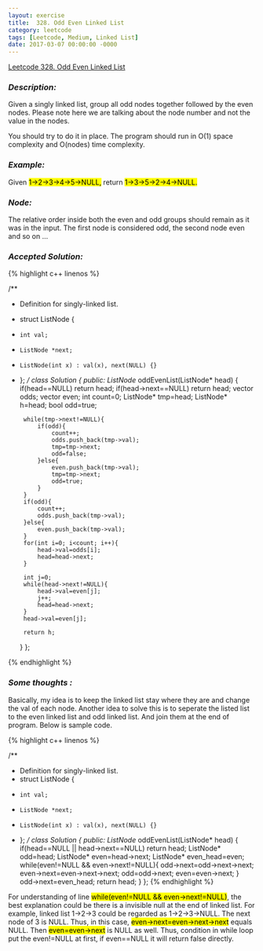 ```yaml
---
layout: exercise
title:  328. Odd Even Linked List
category: leetcode
tags: [Leetcode, Medium, Linked List]
date: 2017-03-07 00:00:00 -0000
---
```


[Leetcode 328. Odd Even Linked List](https://leetcode.com/problems/odd-even-linked-list/)

### *Description:*

Given a singly linked list, group all odd nodes together followed by the even nodes. Please note here we are talking about the node number and not the value in the nodes.

You should try to do it in place. The program should run in O(1) space complexity and O(nodes) time complexity.


### *Example:*

Given <mark>1->2->3->4->5->NULL,</mark>
return <mark>1->3->5->2->4->NULL. </mark>

### *Node:*
The relative order inside both the even and odd groups should remain as it was in the input.
The first node is considered odd, the second node even and so on ... 

### *Accepted Solution:*

{% highlight c++ linenos %}

/**
 * Definition for singly-linked list.
 * struct ListNode {
 *     int val;
 *     ListNode *next;
 *     ListNode(int x) : val(x), next(NULL) {}
 * };
 */
class Solution {
public:
    ListNode* oddEvenList(ListNode* head) {
        if(head==NULL) return head;
        if(head->next==NULL) return head;
        vector<int> odds;
        vector<int> even;
        int count=0;
        ListNode* tmp=head;
        ListNode* h=head;
        bool odd=true;
        
        while(tmp->next!=NULL){
            if(odd){
                count++;
                odds.push_back(tmp->val);
                tmp=tmp->next;
                odd=false;
            }else{
                even.push_back(tmp->val);
                tmp=tmp->next;
                odd=true;
            }
        }
        if(odd){
            count++;
            odds.push_back(tmp->val);
        }else{
            even.push_back(tmp->val);
        }
        for(int i=0; i<count; i++){
            head->val=odds[i];
            head=head->next;
        }

        int j=0;
        while(head->next!=NULL){
            head->val=even[j];
            j++;
            head=head->next;
        }
        head->val=even[j];
        
        return h;
    }
};


{% endhighlight %}

### *Some thoughts :*
Basically, my idea is to keep the linked list stay where they are and change the val of each node. Another idea to solve this is to seperate the listed list to the even linked list and odd linked list. And join them at the end of program. Below is sample code.

{% highlight c++ linenos %}

/**
 * Definition for singly-linked list.
 * struct ListNode {
 *     int val;
 *     ListNode *next;
 *     ListNode(int x) : val(x), next(NULL) {}
 * };
 */
class Solution {
public:
    ListNode* oddEvenList(ListNode* head) {
        if(head==NULL || head->next==NULL) return head;
        ListNode* odd=head;
        ListNode* even=head->next;
        ListNode* even_head=even;
        while(even!=NULL && even->next!=NULL){
           odd->next=odd->next->next;
           even->next=even->next->next;
           odd=odd->next;
           even=even->next;
        }
        odd->next=even_head;
        return head;
    }
};
{% endhighlight %}

For understanding of line <mark> while(even!=NULL && even->next!=NULL)</mark>, the best explanation could be there is a invisible null at the end of linked list. For example, linked list 1->2->3 could be regarded as 1->2->3->NULL. The next node of 3 is NULL. Thus, in this case, <mark>even->next=even->next->next</mark> equals NULL. Then <mark>even=even->next</mark> is NULL as well. Thus, condition in while loop put the even!=NULL at first, if even==NULL it will return false directly. 